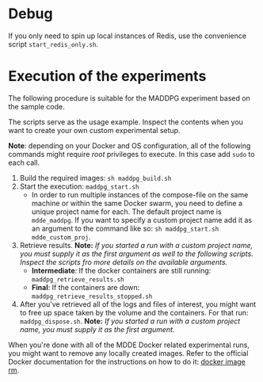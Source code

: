 # Debug 
If you only need to spin up local instances of Redis, use the convenience script `start_redis_only.sh`.

# Execution of the experiments

The following procedure is suitable for the MADDPG experiment based on the sample code.

The scripts serve as the usage example. Inspect the contents when you want to create your own custom experimental setup.

**Note**: depending on your Docker and OS configuration, all of the following commands might require *root* privileges to execute. In this case add `sudo` to each call.

1. Build the required images: `sh maddpg_build.sh`
2. Start the execution: `maddpg_start.sh`
   * In order to run multiple instances of the compose-file on the same machine or within the same Docker swarm, you need to define a unique project name for each. The default project name is `mdde_maddpg`. If you want to specify a custom project name add it as an argument to the command like so: `sh maddpg_start.sh mdde_custom_proj`.
3. Retrieve results. **Note:** *If you started a run with a custom project name, you must supply it as the first argument as well to the following scripts. Inspect the scripts fro more details on the available arguments.*
   * **Intermediate**: If the docker containers are still running: `maddpg_retrieve_results.sh`
   * **Final**: If the containers are down: `maddpg_retrieve_results_stopped.sh`
4. After you've retrieved all of the logs and files of interest, you might want to free up space taken by the volume and the containers. For that run: `maddpg_dispose.sh`. **Note:** *If you started a run with a custom project name, you must supply it as the first argument.*

When you're done with all of the MDDE Docker related experimental runs, you might want to remove any locally created images. Refer to the official Docker documentation for the instructions on how to do it: [docker image rm](https://docs.docker.com/engine/reference/commandline/image_rm/).